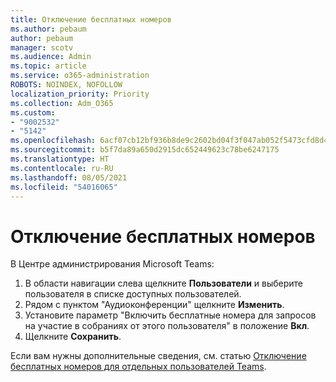 ```yaml
---
title: Отключение бесплатных номеров
ms.author: pebaum
author: pebaum
manager: scotv
ms.audience: Admin
ms.topic: article
ms.service: o365-administration
ROBOTS: NOINDEX, NOFOLLOW
localization_priority: Priority
ms.collection: Adm_O365
ms.custom:
- "9002532"
- "5142"
ms.openlocfilehash: 6acf07cb12bf936b8de9c2602bd04f3f047ab052f5473cfd8d4281215132b327
ms.sourcegitcommit: b5f7da89a650d2915dc652449623c78be6247175
ms.translationtype: HT
ms.contentlocale: ru-RU
ms.lasthandoff: 08/05/2021
ms.locfileid: "54016065"
---
```

# <a name="disabling-toll-free-numbers"></a>Отключение бесплатных номеров

В Центре администрирования Microsoft Teams:

1. В области навигации слева щелкните **Пользователи** и выберите пользователя в списке доступных пользователей.
2. Рядом с пунктом "Аудиоконференции" щелкните **Изменить**.
3. Установите параметр "Включить бесплатные номера для запросов на участие в собраниях от этого пользователя" в положение **Вкл**.
4. Щелкните **Сохранить**.

Если вам нужны дополнительные сведения, см. статью [Отключение бесплатных номеров для отдельных пользователей Teams](https://docs.microsoft.com/microsoftteams/disabling-toll-free-numbers-for-specific-teams-users).
